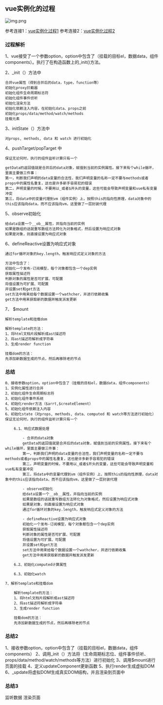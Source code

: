 ## vue实例化的过程
![img.png](https://img2018.cnblogs.com/i-beta/1107056/201912/1107056-20191207141838550-617704833.png)

参考连接1：[vue实例化过程1](https://www.cnblogs.com/gerry2019/p/12001661.html)
参考连接2：[vue实例化过程2](https://vue3js.cn/interview/vue/new_vue.html)

### 过程解析

1、vue接受了一个参数option，option中包含了（挂载的目标el，数据data，组件components）。执行了在构造函数上的_init()方法。

2、_init（）方法中

    合并vue属性（得到合并后的data，type，function等）
    初始化proxy拦截器
    初始化组件生命周期标志符
    初始化组件事件侦听
    初始化渲染方法
    初始化依赖注入内容，在初始化data、props之前
    初始化props/data/method/watch/methods
    挂载元素

3、initState（）方法中

    对props, methods, data 和 watch 进行初始化

4、pushTarget/popTarget 中

    保证无论何时，执行的组件监听计算只有一个

    getData的返回值就是合并后的data对象，赋值到当前的实例属性。接下来有个while循环，里面主要做三件事：
    第一，判断我们声明的data变量的合法性，我们声明变量的名称一定不要与methods或者props中的属性名重复，这也是许多新手容易犯的错误
    第二，声明变量的时候，不要用以_或者$开头的变量，这些可能会导致声明变量和vue私有变量冲突
    第三，将data中的变量代理到vm（组件实例）上，按照this的指向性原理，data对象中的this应该指向data，而不应该指向vm，这里做了一层封装代理

5、observe初始化

    给data设置一个__ob__属性，并指向当前的实例
    如果是数组的话就重写数组方法转化为对象格式，然后设置为响应式对象
    如果是对象，则直接设置为响应式对象


6、defineReactive设置为响应式对象

    通过for循环对象的key.length，触发响应式定义对象的方法

    方法中包含了：
    初始化一个发布-订阅模型，每个对象都包含一个dep实例
    获取属性描述符
    判断对象的属性是否可扩展、可配置
    将值设置为可扩展、可配置
    并设置set和get方法
    set方法中用来给每个数据设置一个wathcher，并进行依赖收集
    get方法中用来获取新的数据并触发派发更新

7、 $mount

    解析template和挂载dom

    解析template的方法：
    1、将html文档片段解析成ast描述符
    2、将ast描述符解析成字符串
    3、生成render function

    挂载dom的方法：
    先添加新数据生成的节点，然后再移除老的节点

### 总结

    0、接收参数option，option中包含了（挂载的目标el，数据data，组件components）
    1、实例化属性进行合并
    2、初始化组件生命周期标志符
    3、初始化组件事件系统
    4、初始化render方法（$arrt,$createElement）
    5、初始化组件依赖注入内容
    6、初始化state（对props, methods, data、computed 和 watch等方法进行初始化）保证无论何时，执行的组件监听计算只有一个
        
        6.1、响应式数据处理

            - 合并的data对象
            getData的返回值就是合并后的data对象，赋值到当前的实例属性。接下来有个while循环，里面主要做三件事：
            第一，判断我们声明的data变量的合法性，我们声明变量的名称一定不要与methods或者props中的属性名重复，这也是许多新手容易犯的错误
            第二，声明变量的时候，不要用以_或者$开头的变量，这些可能会导致声明变量和vue私有变量冲突
            第三，将data中的变量代理到vm（组件实例）上，按照this的指向性原理，data对象中的this应该指向data，而不应该指向vm，这里做了一层封装代理
        
            - observe初始化
            给data设置一个__ob__属性，并指向当前的实例
            如果是数组的话就重写数组方法转化为对象格式，然后设置为响应式对象
            如果是对象，则直接设置为响应式对象
            通过for循环对象的key.length，触发响应式定义对象的方法
        
            - defineReactive设置为响应式对象
            初始化一个发布-订阅模型，每个对象都包含一个dep实例
            获取属性描述符
            判断对象的属性是否可扩展、可配置
            将值设置为可扩展、可配置
            并设置set和get方法
            set方法中用来给每个数据设置一个wathcher，并进行依赖收集
            get方法中用来获取新的数据并触发派发更新

        6.2、初始化computed计算属性
        
        6.3、初始化watch

    7、解析template和挂载dom

        解析template的方法：
        1、将html文档片段解析成ast描述符
        2、将ast描述符解析成字符串
        3、生成render function
    
        挂载dom的方法：
        先添加新数据生成的节点，然后再移除老的节点

### 总结2

1、接收参数option，option中包含了（挂载的目标el，数据data，组件components）
2、调用_init（）方法将（生命周期标志位、组件事件侦听、props/data/method/watch/methods等方法）进行初始化
3、调用$mount进行页面的挂载
4、定义updateComponent更新函数
5、执行render生成虚拟DOM
6、_update将虚拟DOM生成真实DOM结构，并且渲染到页面中

### 总结3

监听数据
渲染页面